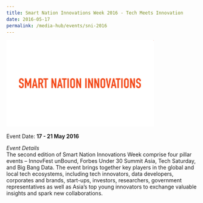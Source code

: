 ```yaml
---
title: Smart Nation Innovations Week 2016 - Tech Meets Innovation
date: 2016-05-17
permalink: /media-hub/events/sni-2016
---
```

![Smart Nation Innovations Week 2016](/images/media-hub/events/till-2020/smart-nation-innovations-2016.png)


Event Date: **17 - 21 May 2016**

*Event Details*<br>
The second edition of Smart Nation Innovations Week comprise four pillar events – InnovFest unBound, Forbes Under 30 Summit Asia, Tech Saturday, and Big Bang Data. The event brings together key players in the global and local tech ecosystems, including tech innovators, data developers, corporates and brands, start-ups, investors, researchers, government representatives as well as Asia’s top young innovators to exchange valuable insights and spark new collaborations.